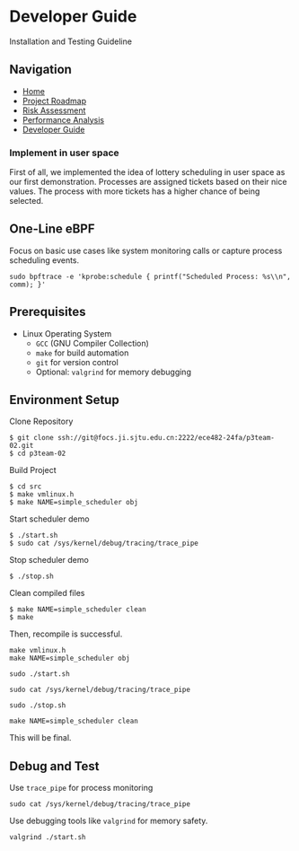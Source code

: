 ﻿# Developer Guide 

Installation and Testing Guideline 

## Navigation
- [Home](Home.md)
- [Project Roadmap](RoadMap.md)
- [Risk Assessment](Risk.md)
- [Performance Analysis](Performance.md)
- [Developer Guide](Developer.md)

### Implement in user space

First of all, we implemented the idea of lottery scheduling in user space as our first demonstration.
Processes are assigned tickets based on their nice values.
The process with more tickets has a higher chance of being selected.

## One-Line eBPF

Focus on basic use cases like system monitoring calls
or capture process scheduling events. 

```shell
sudo bpftrace -e 'kprobe:schedule { printf("Scheduled Process: %s\\n", comm); }'
```

## Prerequisites 

- Linux Operating System 
  - `GCC` (GNU Compiler Collection) 
  - `make` for build automation
  - `git` for version control
  - Optional: `valgrind` for memory debugging

## Environment Setup 

Clone Repository 
```shell
$ git clone ssh://git@focs.ji.sjtu.edu.cn:2222/ece482-24fa/p3team-02.git  
$ cd p3team-02
```
Build Project 
```shell
$ cd src
$ make vmlinux.h 
$ make NAME=simple_scheduler obj
```
Start scheduler demo 
```shell
$ ./start.sh
$ sudo cat /sys/kernel/debug/tracing/trace_pipe
```
Stop scheduler demo 
```shell
$ ./stop.sh
```
Clean compiled files 
```shell
$ make NAME=simple_scheduler clean
$ make 
```
Then, recompile is successful. 

```shell
make vmlinux.h 
make NAME=simple_scheduler obj

sudo ./start.sh

sudo cat /sys/kernel/debug/tracing/trace_pipe

sudo ./stop.sh

make NAME=simple_scheduler clean
```

This will be final. 

## Debug and Test 

Use `trace_pipe` for process monitoring 
```shell
sudo cat /sys/kernel/debug/tracing/trace_pipe
```
Use debugging tools like `valgrind` for memory safety. 
```shell
valgrind ./start.sh
```
